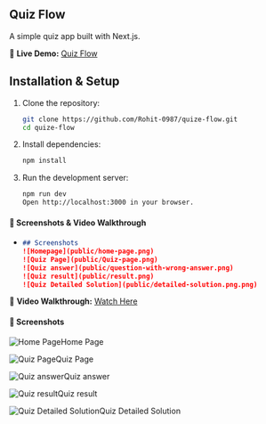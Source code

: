 ## Quiz Flow
A simple quiz app built with Next.js.

🔗 **Live Demo:** [Quiz Flow](https://quiz-flow-5tyd9wlv5-rohit-harshes-projects.vercel.app/)


## Installation & Setup

1. Clone the repository:
   ```sh
   git clone https://github.com/Rohit-0987/quize-flow.git
   cd quize-flow
2. Install dependencies:
    ```sh
    npm install
3. Run the development server:
    ```sh
    npm run dev
    Open http://localhost:3000 in your browser.


#### **📌 Screenshots & Video Walkthrough**
- 
  ```markdown
  ## Screenshots
  ![Homepage](public/home-page.png)
  ![Quiz Page](public/Quiz-page.png)
  ![Quiz answer](public/question-with-wrong-answer.png)
  ![Quiz result](public/result.png)
  ![Quiz Detailed Solution](public/detailed-solution.png.png)

🎥 **Video Walkthrough:** [Watch Here](https://www.awesomescreenshot.com/video/36106116?key=29b1f4d2425b8815662fa6d5a4695b9d)


#### **📌 Screenshots**
![Home Page](image.png)Home Page 

![Quiz Page](image-1.png)Quiz Page

![Quiz answer](image-2.png)Quiz answer

![Quiz result](image-3.png)Quiz result

![Quiz Detailed Solution](image-4.png)Quiz Detailed Solution

